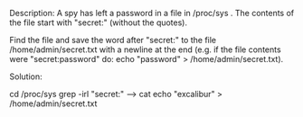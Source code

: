 Description: A spy has left a password in a file in /proc/sys . The contents of the file start with "secret:" (without the quotes).

Find the file and save the word after "secret:" to the file /home/admin/secret.txt with a newline at the end (e.g. if the file contents were "secret:password" do: echo "password" > /home/admin/secret.txt).


Solution: 

cd /proc/sys 
grep -irl "secret:"  --> cat <foundFile> 
echo "excalibur" > /home/admin/secret.txt
